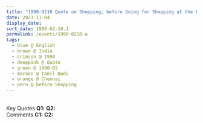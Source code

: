 ```yaml
---
title: "1990-0210 Quote on Shopping, before Going for Shopping at the Emporium, Chennai, Tamil Nadu, India"
date: 2023-11-04
display_date: 
sort_date: 1990-02-10.1
permalink: /events/1990-0210-a
tags:
  - blue @ English
  - brown @ India
  - crimson @ 1990
  - deeppink @ Quote
  - green @ 1990-02
  - maroon @ Tamil Nadu
  - orange @ Chennai
  - peru @ before Shopping
---
```


<br>

<wave-list>
  <list-title color="DarkSeaGreen" width="55">Key Quotes</list-title>
  <list-item color="BlanchedAlmond" width="280"><b>Q1:</b> <i></i></list-item>
  <list-item color="Lavender" width="280"><b>Q2:</b> <i></i></list-item>
</wave-list>

<br>

<wave-list>
  <list-title color="DarkSeaGreen" width="55">Comments</list-title>
  <list-item color="BlanchedAlmond" width="280"><b>C1:</b> <i></i></list-item>
  <list-item color="Lavender" width="280"><b>C2:</b> <i></i></list-item>
</wave-list>